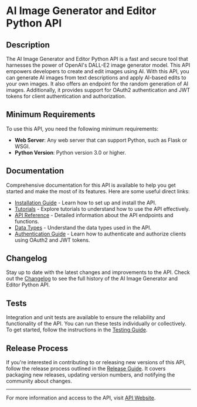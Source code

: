 
# AI Image Generator and Editor Python API

## Description

The AI Image Generator and Editor Python API is a fast and secure tool that harnesses the power of OpenAI's DALL-E2 image generator model. This API empowers developers to create and edit images using AI. With this API, you can generate AI images from text descriptions and apply AI-based edits to your own images. It also offers an endpoint for the random generation of AI images. Additionally, it provides support for OAuth2 authentication and JWT tokens for client authentication and authorization.

## Minimum Requirements

To use this API, you need the following minimum requirements:

- **Web Server**: Any web server that can support Python, such as Flask or WSGI.
- **Python Version**: Python version 3.0 or higher.

## Documentation

Comprehensive documentation for this API is available to help you get started and make the most of its features. Here are some useful direct links:

- [Installation Guide](#) - Learn how to set up and install the API.
- [Tutorials](#) - Explore tutorials to understand how to use the API effectively.
- [API Reference](#) - Detailed information about the API endpoints and functions.
- [Data Types](#) - Understand the data types used in the API.
- [Authentication Guide](#) - Learn how to authenticate and authorize clients using OAuth2 and JWT tokens.

## Changelog

Stay up to date with the latest changes and improvements to the API. Check out the [Changelog](#) to see the full history of the AI Image Generator and Editor Python API.

## Tests

Integration and unit tests are available to ensure the reliability and functionality of the API. You can run these tests individually or collectively. To get started, follow the instructions in the [Testing Guide](#).

## Release Process

If you're interested in contributing to or releasing new versions of this API, follow the release process outlined in the [Release Guide](#). It covers packaging new releases, updating version numbers, and notifying the community about changes.

---

For more information and access to the API, visit [API Website](#).
